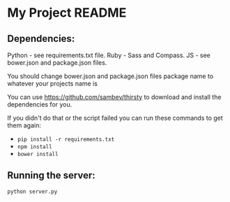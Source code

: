 My Project README
=================

Dependencies:
-------------
Python - see requirements.txt file.
Ruby - Sass and Compass.
JS - see bower.json and package.json files.

You should change bower.json and package.json files package name to whatever your projects name is

You can use https://github.com/sambev/thirsty to download and install the dependencies for you.

If you didn't do that or the script failed you can run these commands to get them again:

* `pip install -r requirements.txt`
* `npm install`
* `bower install`


Running the server:
-------------------
`python server.py`
